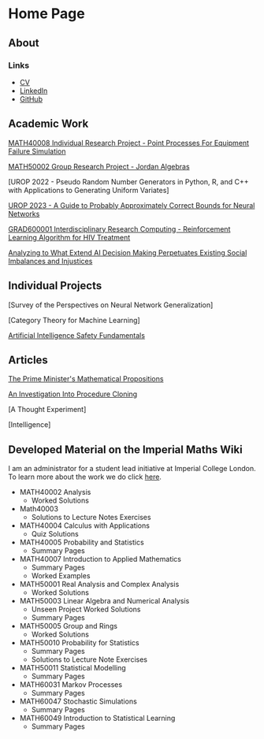 # Home Page

## About



### Links
- [CV](/download_docs/CV_July2023.pdf)
- [LinkedIn](https://www.linkedin.com/in/thomas-walker-706854189/)
- [GitHub](https://github.com/ThomasWalker1)

## Academic Work

[MATH40008 Individual Research Project - Point Processes For Equipment Failure Simulation](/download_docs/pointprocess_poster.pdf)

[MATH50002 Group Research Project - Jordan Algebras](/download_docs/jordan_algebras.pdf)

[UROP 2022 - Pseudo Random Number Generators in Python, R, and C++ with Applications to Generating Uniform Variates]

[UROP 2023 - A Guide to Probably Approximately Correct Bounds for Neural Networks](/urop2023/1_intro.html)

[GRAD600001 Interdisciplinary Research Computing - Reinforcement Learning Algorithm for HIV Treatment](/download_docs/rl_hiv_treatment_poster.pdf)

[Analyzing to What Extend AI Decision Making Perpetuates Existing Social Imbalances and Injustices](/download_docs/algorithmic_decision_making.pdf)

## Individual Projects

[Survey of the Perspectives on Neural Network Generalization]

[Category Theory for Machine Learning]

[Artificial Intelligence Safety Fundamentals](/ai_safety_fundamentals/intro.html)

## Articles

[The Prime Minister's Mathematical Propositions](https://blogs.imperial.ac.uk/natural-sciences/2023/07/11/the-prime-ministers-mathematical-propositions/)

[An Investigation Into Procedure Cloning](/download_docs/procedure_cloning.pdf)

[A Thought Experiment]

[Intelligence]

## Developed Material on the Imperial Maths Wiki

I am an administrator for a student lead initiative at Imperial College London. To learn more about the work we do click [here](https://imperialmathswiki.com/).

- MATH40002 Analysis
    - Worked Solutions
- Math40003
    - Solutions to Lecture Notes Exercises
- MATH40004 Calculus with Applications
    - Quiz Solutions
- MATH40005 Probability and Statistics
    - Summary Pages
- MATH40007 Introduction to Applied Mathematics
    - Summary Pages
    - Worked Examples
- MATH50001 Real Analysis and Complex Analysis
    - Worked Solutions
- MATH50003 Linear Algebra and Numerical Analysis
    - Unseen Project Worked Solutions
    - Summary Pages
- MATH50005 Group and Rings
    - Worked Solutions
- MATH50010 Probability for Statistics
    - Summary Pages
    - Solutions to Lecture Note Exercises
- MATH50011 Statistical Modelling
    - Summary Pages
- MATH60031 Markov Processes
    - Summary Pages
- MATH60047 Stochastic Simulations
    - Summary Pages
- MATH60049 Introduction to Statistical Learning
    - Summary Pages